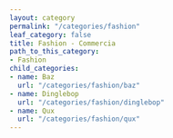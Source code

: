 ```yaml
---
layout: category
permalink: "/categories/fashion"
leaf_category: false
title: Fashion - Commercia
path_to_this_category:
- Fashion
child_categories:
- name: Baz
  url: "/categories/fashion/baz"
- name: Dinglebop
  url: "/categories/fashion/dinglebop"
- name: Qux
  url: "/categories/fashion/qux"
---
```


